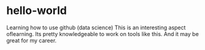 # hello-world
Learning how to use github (data science)
This is an interesting aspect oflearning. Its pretty knowledgeable to work on tools like this. And it may be great for my career.
